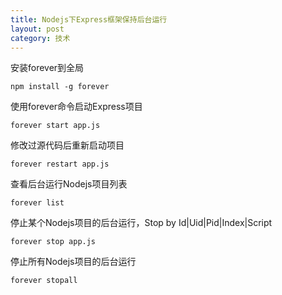 ```yaml
---
title: Nodejs下Express框架保持后台运行
layout: post
category: 技术
---
```


安装forever到全局

	npm install -g forever

使用forever命令启动Express项目

	forever start app.js

修改过源代码后重新启动项目

	forever restart app.js

查看后台运行Nodejs项目列表

	forever list

停止某个Nodejs项目的后台运行，Stop by Id|Uid|Pid|Index|Script

	forever stop app.js

停止所有Nodejs项目的后台运行

	forever stopall




